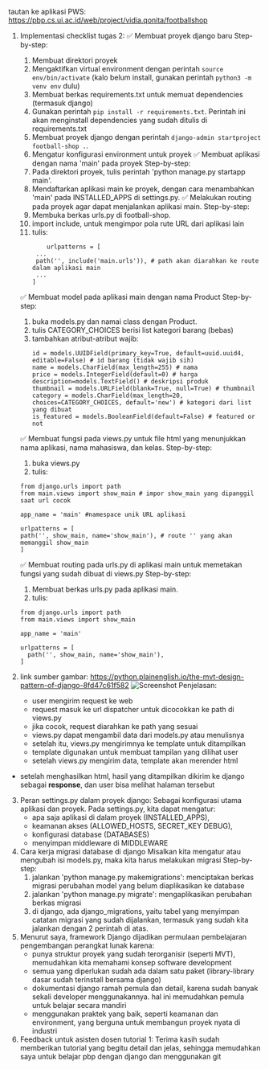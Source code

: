 tautan ke aplikasi PWS: https://pbp.cs.ui.ac.id/web/project/vidia.qonita/footballshop
1. Implementasi checklist tugas 2:
   ✅ Membuat proyek django baru
   Step-by-step: 
   1. Membuat direktori proyek
   2. Mengaktifkan virtual environment dengan perintah `source env/bin/activate`
         (kalo belum install, gunakan perintah `python3 -m venv env` dulu)
   3. Membuat berkas requirements.txt untuk memuat dependencies (termasuk django)
   4. Gunakan perintah `pip install -r requirements.txt`. 
         Perintah ini akan menginstall dependencies yang sudah ditulis di requirements.txt
   5. Membuat proyek django dengan perintah `django-admin startproject football-shop .`.
   6. Mengatur konfigurasi environment untuk proyek
   ✅ Membuat aplikasi dengan nama 'main' pada proyek
   Step-by-step: 
   1. Pada direktori proyek, tulis perintah 'python manage.py startapp main'.
   2. Mendaftarkan aplikasi main ke proyek, dengan cara menambahkan 'main' pada INSTALLED_APPS di settings.py.
   ✅ Melakukan routing pada proyek agar dapat menjalankan aplikasi main.
   Step-by-step: 
   1. Membuka berkas urls.py di football-shop.
   2. import include, untuk mengimpor pola rute URL dari aplikasi lain
   3. tulis:
       ```
           urlpatterns = [
        ...
        path('', include('main.urls')), # path akan diarahkan ke route dalam aplikasi main
        ...
       ]
       ```
   ✅ Membuat model pada aplikasi main dengan nama Product 
   Step-by-step:
   1. buka models.py dan namai class dengan Product.
   2. tulis CATEGORY_CHOICES berisi list kategori barang (bebas)
   3. tambahkan atribut-atribut wajib:
       ```
       id = models.UUIDField(primary_key=True, default=uuid.uuid4, editable=False) # id barang (tidak wajib sih)
       name = models.CharField(max_length=255) # nama
       price = models.IntegerField(default=0) # harga
       description=models.TextField() # deskripsi produk
       thumbnail = models.URLField(blank=True, null=True) # thumbnail
       category = models.CharField(max_length=20, choices=CATEGORY_CHOICES, default='new') # kategori dari list yang dibuat
       is_featured = models.BooleanField(default=False) # featured or not
       ```
   
   ✅ Membuat fungsi pada views.py untuk file html yang menunjukkan nama aplikasi, nama mahasiswa, dan kelas.
   Step-by-step: 
   1. buka views.py
   2. tulis:
     ```
     from django.urls import path
     from main.views import show_main # impor show_main yang dipanggil saat url cocok 
        
     app_name = 'main' #namespace unik URL aplikasi
        
     urlpatterns = [
     path('', show_main, name='show_main'), # route '' yang akan memanggil show_main
     ]
     ```
   ✅ Membuat routing pada urls.py di aplikasi main untuk memetakan fungsi yang sudah dibuat di views.py
   Step-by-step: 
   1. Membuat berkas urls.py pada aplikasi main.
   2. tulis:
     ```
     from django.urls import path
     from main.views import show_main
            
     app_name = 'main'
            
     urlpatterns = [
       path('', show_main, name='show_main'),
     ]
     ```
3. link sumber gambar: https://python.plainenglish.io/the-mvt-design-pattern-of-django-8fd47c61f582
![Screenshot](/football-shop/request_to_client_web.png)
Penjelasan:
   - user mengirim request ke web
   - request masuk ke url dispatcher untuk dicocokkan ke path di views.py
   - jika cocok, request diarahkan ke path yang sesuai
   - views.py dapat mengambil data dari models.py atau menulisnya
   - setelah itu, views.py mengirimnya ke template untuk ditampilkan
   - template digunakan untuk membuat tampilan yang dilihat user 
   - setelah views.py mengirim data, template akan merender html 
- setelah menghasilkan html, hasil yang ditampilkan dikirim ke django sebagai **response**, dan user bisa melihat halaman tersebut
3. Peran settings.py dalam proyek django: 
    Sebagai konfigurasi utama aplikasi dan proyek. Pada settings.py, kita dapat mengatur:
    - apa saja aplikasi di dalam proyek (INSTALLED_APPS), 
    - keamanan akses (ALLOWED_HOSTS, SECRET_KEY DEBUG), 
    - konfigurasi database (DATABASES)
    - menyimpan middleware di MIDDLEWARE
4. Cara kerja migrasi database di django
    Misalkan kita mengatur atau mengubah isi models.py, maka kita harus melakukan migrasi
    Step-by-step:
    1. jalankan 'python manage.py makemigrations': menciptakan berkas migrasi perubahan model yang belum diaplikasikan ke database
    2. jalankan 'python manage.py migrate': mengaplikasikan perubahan berkas migrasi
    3. di django, ada django_migrations, yaitu tabel yang menyimpan catatan migrasi yang sudah dijalankan, termasuk yang sudah kita jalankan dengan 2 perintah di atas.
5. Menurut saya, framework Django dijadikan permulaan pembelajaran pengembangan perangkat lunak karena:
    - punya struktur proyek yang sudah terorganisir (seperti MVT), memudahkan kita memahami konsep software development
    - semua yang diperlukan sudah ada dalam satu paket (library-library dasar sudah terinstall bersama django)
    - dokumentasi django ramah pemula dan detail, karena sudah banyak sekali developer menggunakannya. hal ini memudahkan pemula untuk belajar secara mandiri
    - menggunakan praktek yang baik, seperti keamanan dan environment, yang berguna untuk membangun proyek nyata di industri
6. Feedback untuk asisten dosen tutorial 1: Terima kasih sudah memberikan tutorial yang begitu detail dan jelas, sehingga memudahkan saya untuk belajar pbp dengan django dan menggunakan git





